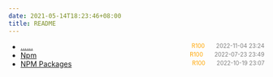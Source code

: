 ```yaml
---
date: 2021-05-14T18:23:46+08:00
title: README
---
```


- [......]()<span style="font-size:.8em;float:right"><span style="color:orange">R100</span><span style="padding-left:2em;color:gray;">2022-11-04 23:24</span></span>
- [Npm](npm)<span style="font-size:.8em;float:right"><span style="color:orange">R100</span><span style="padding-left:2em;color:gray;">2022-07-23 23:49</span></span>
- [NPM Packages](packages)<span style="font-size:.8em;float:right"><span style="color:orange">R100</span><span style="padding-left:2em;color:gray;">2022-10-19 23:07</span></span>
